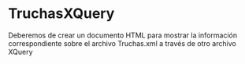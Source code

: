 # TruchasXQuery
Deberemos de crear un documento HTML para mostrar la información correspondiente sobre el archivo Truchas.xml a través de otro archivo XQuery
